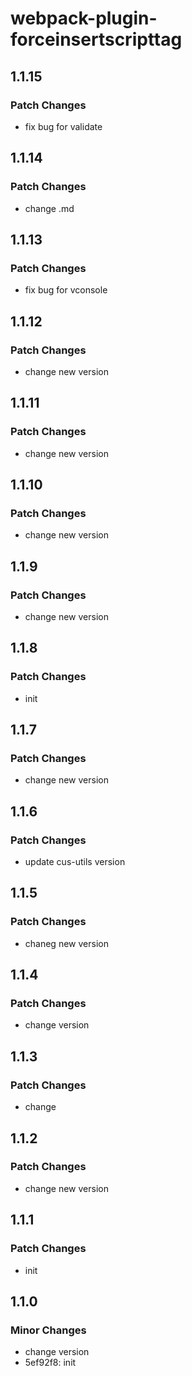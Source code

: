 # webpack-plugin-forceinsertscripttag

## 1.1.15

### Patch Changes

-   fix bug for validate

## 1.1.14

### Patch Changes

-   change .md

## 1.1.13

### Patch Changes

-   fix bug for vconsole

## 1.1.12

### Patch Changes

-   change new version

## 1.1.11

### Patch Changes

-   change new version

## 1.1.10

### Patch Changes

-   change new version

## 1.1.9

### Patch Changes

-   change new version

## 1.1.8

### Patch Changes

-   init

## 1.1.7

### Patch Changes

-   change new version

## 1.1.6

### Patch Changes

-   update cus-utils version

## 1.1.5

### Patch Changes

-   chaneg new version

## 1.1.4

### Patch Changes

-   change version

## 1.1.3

### Patch Changes

-   change

## 1.1.2

### Patch Changes

-   change new version

## 1.1.1

### Patch Changes

-   init

## 1.1.0

### Minor Changes

-   change version
-   5ef92f8: init
